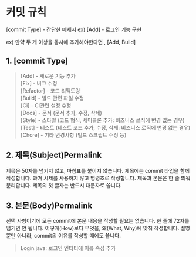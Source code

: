 # 커밋 규칙

[commit Type] - 간단한 메세지
ex) [Add] - 로그인 기능 구현

ex) 만약 두 개 이상을 동시에 추가해야한다면 , [Add, Build]

## 1. [commit Type]

>[Add] - 새로운 기능 추가<br/>
[Fix] - 버그 수정<br/>
[Refactor] - 코드 리팩토링<br/>
[Build] - 빌드 관련 파일 수정<br/>
[Ci] - CI관련 설정 수정<br/>
[Docs] - 문서 (문서 추가, 수정, 삭제)<br/>
[Style] - 스타일 (코드 형식, 세미콜론 추가: 비즈니스 로직에 변경 없는 경우)<br/>
[Test] - 테스트 (테스트 코드 추가, 수정, 삭제: 비즈니스 로직에 변경 없는 경우)<br/>
[Chore] - 기타 변경사항 (빌드 스크립트 수정 등)<br/>


## 2. 제목(Subject)Permalink
제목은 50자를 넘기지 않고, 마침표를 붙이지 않습니다.
제목에는 commit 타입을 함께 작성합니다.
과거 시제를 사용하지 않고 명령조로 작성합니다.
제목과 본문은 한 줄 띄워 분리합니다.
제목의 첫 글자는 반드시 대문자로 씁니다.

## 3. 본문(Body)Permalink
선택 사항이기에 모든 commit에 본문 내용을 작성할 필요는 없습니다.
한 줄에 72자를 넘기면 안 됩니다.
어떻게(How)보다 무엇을, 왜(What, Why)에 맞춰 작성합니다.
설명뿐만 아니라, commit의 이유를 작성할 때에도 씁니다.

> Login.java: 로그인 엔티티에 이름 속성 추가